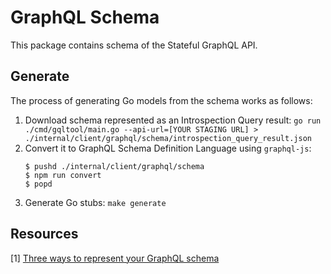 # GraphQL Schema

This package contains schema of the Stateful GraphQL API.

## Generate

The process of generating Go models from the schema works as follows:

1. Download schema represented as an Introspection Query result: `go run ./cmd/gqltool/main.go --api-url=[YOUR STAGING URL] > ./internal/client/graphql/schema/introspection_query_result.json`
1. Convert it to GraphQL Schema Definition Language using `graphql-js`:
   ```
   $ pushd ./internal/client/graphql/schema
   $ npm run convert
   $ popd
   ```
1. Generate Go stubs: `make generate`

## Resources

[1] [Three ways to represent your GraphQL schema](https://www.apollographql.com/blog/backend/schema-design/three-ways-to-represent-your-graphql-schema/)
